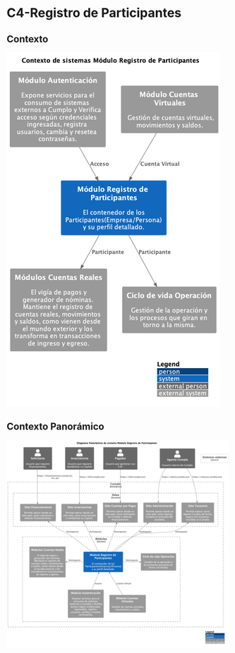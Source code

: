 # C4-Registro de Participantes

## Contexto
![Diagrama de Contexto Registro de Participantes](./ContextoRegistroParticipantes.png )

## Contexto Panorámico
![Diagrama de Contexto Panorámico Registro de Participantes](./ContextoPanoramicoRegistroParticipantes.png )

